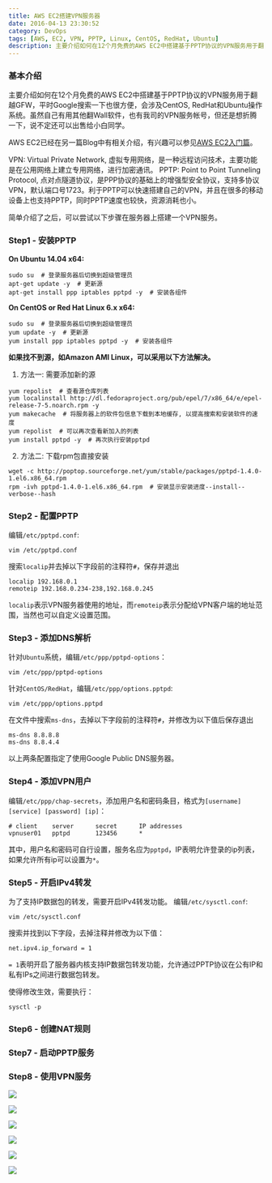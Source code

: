 ```yaml
---
title: AWS EC2搭建VPN服务器
date: 2016-04-13 23:30:52
category: DevOps
tags: [AWS, EC2, VPN, PPTP, Linux, CentOS, RedHat, Ubuntu]
description: 主要介绍如何在12个月免费的AWS EC2中搭建基于PPTP协议的VPN服务用于翻越GFW，平时Google搜索一下也很方便，会涉及CentOS, RedHat和Ubuntu操作系统。
---
```


### 基本介绍

主要介绍如何在12个月免费的AWS EC2中搭建基于PPTP协议的VPN服务用于翻越GFW，平时Google搜索一下也很方便，会涉及CentOS, RedHat和Ubuntu操作系统。虽然自己有用其他翻Wall软件，也有我司的VPN服务帐号，但还是想折腾一下，说不定还可以出售给小白同学。

<!-- more -->

AWS EC2已经在另一篇Blog中有相关介绍，有兴趣可以参见[AWS EC2入门篇](/blog/aws-ec2-basic)。

VPN: Virtual Private Network, 虚拟专用网络，是一种远程访问技术，主要功能是在公用网络上建立专用网络，进行加密通讯。
PPTP: Point to Point Tunneling Protocol, 点对点隧道协议，是PPP协议的基础上的增强型安全协议，支持多协议VPN，默认端口号1723。利于PPTP可以快速搭建自己的VPN，并且在很多的移动设备上也支持PPTP，同时PPTP速度也较快，资源消耗也小。

简单介绍了之后，可以尝试以下步骤在服务器上搭建一个VPN服务。

### Step1 - 安装PPTP
**On Ubuntu 14.04 x64:**

``` shell
sudo su  # 登录服务器后切换到超级管理员
apt-get update -y  # 更新源
apt-get install ppp iptables pptpd -y  # 安装各组件
```

**On CentOS or Red Hat Linux 6.x x64:**

```
sudo su  # 登录服务器后切换到超级管理员
yum update -y  # 更新源
yum install ppp iptables pptpd -y  # 安装各组件
```

**如果找不到源，如Amazon AMI Linux，可以采用以下方法解决。**

1. 方法一: 需要添加新的源

```
yum repolist  # 查看源仓库列表
yum localinstall http://dl.fedoraproject.org/pub/epel/7/x86_64/e/epel-release-7-5.noarch.rpm -y
yum makecache  # 将服务器上的软件包信息下载到本地缓存, 以提高搜索和安装软件的速度
yum repolist  # 可以再次查看新加入的列表
yum install pptpd -y  # 再次执行安装pptpd
```

2. 方法二: 下载rpm包直接安装

```
wget -c http://poptop.sourceforge.net/yum/stable/packages/pptpd-1.4.0-1.el6.x86_64.rpm
rpm -ivh pptpd-1.4.0-1.el6.x86_64.rpm  # 安装显示安装进度--install--verbose--hash
```

### Step2 - 配置PPTP

编辑`/etc/pptpd.conf`:

```
vim /etc/pptpd.conf
```

搜索`localip`并去掉以下字段前的注释符`#`，保存并退出

```
localip 192.168.0.1
remoteip 192.168.0.234-238,192.168.0.245
```

`localip`表示VPN服务器使用的地址，而`remoteip`表示分配给VPN客户端的地址范围，当然也可以自定义设置范围。


### Step3 - 添加DNS解析

针对`Ubuntu`系统，编辑`/etc/ppp/pptpd-options`：

```
vim /etc/ppp/pptpd-options
```

针对`CentOS/RedHat`，编辑`/etc/ppp/options.pptpd`:

```
vim /etc/ppp/options.pptpd
```

在文件中搜索`ms-dns`，去掉以下字段前的注释符`#`，并修改为以下值后保存退出

```
ms-dns 8.8.8.8
ms-dns 8.8.4.4
```

以上两条配置指定了使用Google Public DNS服务器。


### Step4 - 添加VPN用户
编辑`/etc/ppp/chap-secrets`，添加用户名和密码条目，格式为`[username] [service] [password] [ip]`：

```
# client	server  	secret		IP addresses
vpnuser01	pptpd   	123456		*
```

其中，用户名和密码可自行设置，服务名应为`pptpd`，IP表明允许登录的ip列表，如果允许所有ip可以设置为`*`。


### Step5 - 开启IPv4转发
为了支持IP数据包的转发，需要开启IPv4转发功能。
编辑`/etc/sysctl.conf`:

```
vim /etc/sysctl.conf
```

搜索并找到以下字段，去掉注释并修改为以下值：

```
net.ipv4.ip_forward = 1
```

`= 1`表明开启了服务器内核支持IP数据包转发功能，允许通过PPTP协议在公有IP和私有IPs之间进行数据包转发。


使得修改生效，需要执行：

```
sysctl -p
```


### Step6 - 创建NAT规则


### Step7 - 启动PPTP服务


### Step8 - 使用VPN服务

![](../images/aws-ec2-vpn/new_vpn_service.png)

![](../images/aws-ec2-vpn/pptpd_started.png)

![](../images/aws-ec2-vpn/system_network.png)

![](../images/aws-ec2-vpn/vpn_connected_mac.png)

![](../images/aws-ec2-vpn/vpn_options.png)

![](../images/aws-ec2-vpn/vpn_connected_iphone.png)
